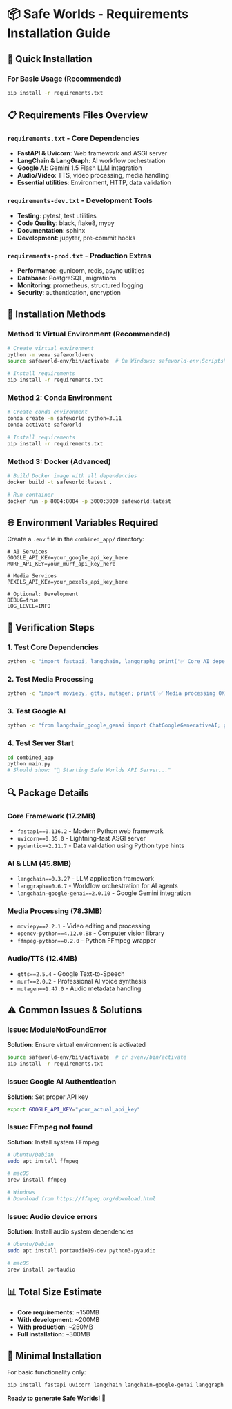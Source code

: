 # 📦 Safe Worlds - Requirements Installation Guide

## 🎯 Quick Installation

### For Basic Usage (Recommended)
```bash
pip install -r requirements.txt
```

## 📋 Requirements Files Overview

### `requirements.txt` - Core Dependencies
- **FastAPI & Uvicorn**: Web framework and ASGI server
- **LangChain & LangGraph**: AI workflow orchestration
- **Google AI**: Gemini 1.5 Flash LLM integration
- **Audio/Video**: TTS, video processing, media handling
- **Essential utilities**: Environment, HTTP, data validation

### `requirements-dev.txt` - Development Tools
- **Testing**: pytest, test utilities
- **Code Quality**: black, flake8, mypy
- **Documentation**: sphinx
- **Development**: jupyter, pre-commit hooks

### `requirements-prod.txt` - Production Extras
- **Performance**: gunicorn, redis, async utilities
- **Database**: PostgreSQL, migrations
- **Monitoring**: prometheus, structured logging
- **Security**: authentication, encryption

## 🔧 Installation Methods

### Method 1: Virtual Environment (Recommended)
```bash
# Create virtual environment
python -m venv safeworld-env
source safeworld-env/bin/activate  # On Windows: safeworld-env\Scripts\activate

# Install requirements
pip install -r requirements.txt
```

### Method 2: Conda Environment
```bash
# Create conda environment
conda create -n safeworld python=3.11
conda activate safeworld

# Install requirements
pip install -r requirements.txt
```

### Method 3: Docker (Advanced)
```bash
# Build Docker image with all dependencies
docker build -t safeworld:latest .

# Run container
docker run -p 8004:8004 -p 3000:3000 safeworld:latest
```

## 🌐 Environment Variables Required

Create a `.env` file in the `combined_app/` directory:
```env
# AI Services
GOOGLE_API_KEY=your_google_api_key_here
MURF_API_KEY=your_murf_api_key_here

# Media Services
PEXELS_API_KEY=your_pexels_api_key_here

# Optional: Development
DEBUG=true
LOG_LEVEL=INFO
```

## 🚀 Verification Steps

### 1. Test Core Dependencies
```bash
python -c "import fastapi, langchain, langgraph; print('✅ Core AI dependencies OK')"
```

### 2. Test Media Processing
```bash
python -c "import moviepy, gtts, mutagen; print('✅ Media processing OK')"
```

### 3. Test Google AI
```bash
python -c "from langchain_google_genai import ChatGoogleGenerativeAI; print('✅ Google AI OK')"
```

### 4. Test Server Start
```bash
cd combined_app
python main.py
# Should show: "🌟 Starting Safe Worlds API Server..."
```

## 🔍 Package Details

### Core Framework (17.2MB)
- `fastapi==0.116.2` - Modern Python web framework
- `uvicorn==0.35.0` - Lightning-fast ASGI server
- `pydantic==2.11.7` - Data validation using Python type hints

### AI & LLM (45.8MB)
- `langchain==0.3.27` - LLM application framework
- `langgraph==0.6.7` - Workflow orchestration for AI agents
- `langchain-google-genai==2.0.10` - Google Gemini integration

### Media Processing (78.3MB)
- `moviepy==2.2.1` - Video editing and processing
- `opencv-python==4.12.0.88` - Computer vision library
- `ffmpeg-python==0.2.0` - Python FFmpeg wrapper

### Audio/TTS (12.4MB)
- `gtts==2.5.4` - Google Text-to-Speech
- `murf==2.0.2` - Professional AI voice synthesis
- `mutagen==1.47.0` - Audio metadata handling

## ⚠️ Common Issues & Solutions

### Issue: ModuleNotFoundError
**Solution**: Ensure virtual environment is activated
```bash
source safeworld-env/bin/activate  # or svenv/bin/activate
pip install -r requirements.txt
```

### Issue: Google AI Authentication
**Solution**: Set proper API key
```bash
export GOOGLE_API_KEY="your_actual_api_key"
```

### Issue: FFmpeg not found
**Solution**: Install system FFmpeg
```bash
# Ubuntu/Debian
sudo apt install ffmpeg

# macOS
brew install ffmpeg

# Windows
# Download from https://ffmpeg.org/download.html
```

### Issue: Audio device errors
**Solution**: Install audio system dependencies
```bash
# Ubuntu/Debian
sudo apt install portaudio19-dev python3-pyaudio

# macOS
brew install portaudio
```

## 📊 Total Size Estimate
- **Core requirements**: ~150MB
- **With development**: ~200MB  
- **With production**: ~250MB
- **Full installation**: ~300MB

## 🎯 Minimal Installation
For basic functionality only:
```bash
pip install fastapi uvicorn langchain langchain-google-genai langgraph gtts moviepy python-dotenv requests
```

**Ready to generate Safe Worlds! 🌟**
